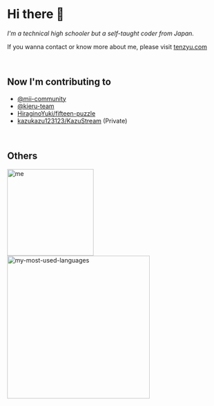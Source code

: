 # Hi there 👋

_I'm a technical high schooler but a self-taught coder from Japan._

If you wanna contact or know more about me, please visit [tenzyu.com](https://tenzyu.com)

<br />

## Now  I'm contributing to

- [@mii-community](https://github.com/mii-community)
- [@kieru-team](https://github.com/kieru-team)
- [HiraginoYuki/fifteen-puzzle](https://github.com/HiraginoYuki/fifteen-puzzle)
- [kazukazu123123/KazuStream](https://github.com/kazukazu123123/KazuStream) (Private)

<br />

## Others

<div>
  <img alt="me" width="200px" align="left" src="https://cdn.discordapp.com/attachments/752286472383758416/757471800203673700/me.png" />
</div>

<div>
  <img alt="my-most-used-languages" width="330px" src="https://github-readme-stats.vercel.app/api/top-langs/?username=tenzyu&layout=compact&theme=graywhite" />
</div>
